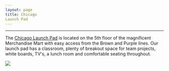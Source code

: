 ```yaml
---
layout: page
title: Chicago
Launch Pad
---
```


---
The [Chicago Launch Pad](https://chicagoconnectory.com/workspace-vr-tour/) is located on the 5th floor of the magnificent Merchandise Mart with easy access from the Brown and Purple lines. Our launch pad has a classroom, plenty of breakout space for team projects, white boards, TV's, a lunch room and comfortable seating throughout. 

![](../assets/img/merchandise_mart.jpg)
